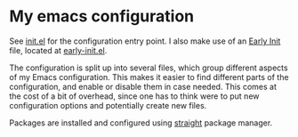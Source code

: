 # My emacs configuration

See [init.el](./init.el) for the configuration entry point. I also make use of an [Early Init](https://www.gnu.org/software/emacs/manual/html_node/emacs/Early-Init-File.html) file, located at [early-init.el](./early-init.el).

The configuration is split up into several files, which group different aspects of my Emacs configuration. This makes it easier to find different parts of the configuration, and enable or disable them in case needed. This comes at the cost of a bit of overhead, since one has to think were to put new configuration options and potentially create new files.

Packages are installed and configured using [straight](https://github.com/radian-software/straight.el) package manager.
